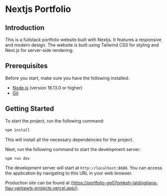 # Nextjs Portfolio

## Introduction

This is a fullstack portfolio website built with Nextjs. It features a responsive and modern design. The website is built using Tailwind CSS for styling and Next.js for server-side rendering.

## Prerequisites

Before you start, make sure you have the following installed:

- [Node.js](https://nodejs.org/en/download/) (version 16.13.0 or higher)
- [Git](https://git-scm.com/downloads)

## Getting Started

To start the project, run the following command:

```bash
npm install
```

This will install all the necessary dependencies for the project.

Next, run the following command to start the development server:

```bash
npm run dev
```

The development server will start at `http://localhost:8888`. You can access the application by navigating to this URL in your web browser.

Production site can be found at (https://portfolio-gq07omkph-laldingliana-tlau-vantawls-projects.vercel.app/).
